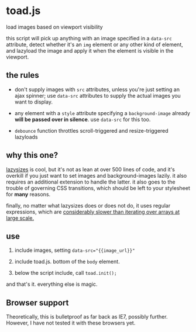 toad.js
=======
load images based on viewport visibility

this script will pick up anything with an image specified in a `data-src` attribute, detect whether it's an `img` element or any other kind of element, and lazyload the image and apply it when the element is visible in the viewport.

## the rules

- don't supply images with `src` attributes, unless you're just setting an ajax spinner; use `data-src` attributes to supply the actual images you want to display.

- any element with a `style` attribute specifying a `background-image` already **will be passed over in silence**. use `data-src` for this too.

- `debounce` function throttles scroll-triggered and resize-triggered lazyloads

## why this one?
[lazysizes](https://github.com/aFarkas/lazysizes) is cool, but it's not as lean at over 500 lines of code, and it's overkill if you just want to set images and background-images lazily. it also requires an additional extension to handle the latter. it also goes to the trouble of governing CSS transitions, which should be left to your stylesheet for **many** reasons.

finally, no matter what lazysizes does or does not do, it uses regular expressions, which are [considerably slower than iterating over arrays at large scale.](https://web.archive.org/web/20150501131550/http://jsperf.com/finding-components-of-a-url/2)


## use

1. include images, setting `data-src="{{image_url}}"`

2. include toad.js. bottom of the `body` element.

3. below the script include, call `toad.init();`

and that's it. everything else is magic.


## Browser support
Theoretically, this is bulletproof as far back as IE7, possibly further. However, I have not tested it with these browsers yet.
